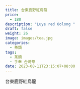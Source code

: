 ```yaml
---
title: 台東鹿野紅烏龍
price:
  - 180
description: "Luye red Oolong "
draft: false
weight: 26
image: images/tea.jpg
categories:
  - 茶類
tags:
  - 茶類
  - 手奉 台灣茶
date: 2023-08-11T23:15:07+08:00
---
```


 台東鹿野紅烏龍

